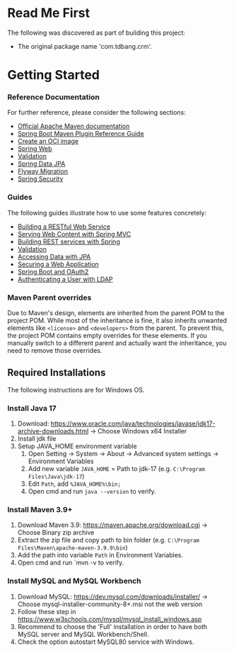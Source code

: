 # Read Me First
The following was discovered as part of building this project:

* The original package name 'com.tdbang.crm'.

# Getting Started

### Reference Documentation
For further reference, please consider the following sections:

* [Official Apache Maven documentation](https://maven.apache.org/guides/index.html)
* [Spring Boot Maven Plugin Reference Guide](https://docs.spring.io/spring-boot/3.5.5/maven-plugin)
* [Create an OCI image](https://docs.spring.io/spring-boot/3.5.5/maven-plugin/build-image.html)
* [Spring Web](https://docs.spring.io/spring-boot/3.5.5/reference/web/servlet.html)
* [Validation](https://docs.spring.io/spring-boot/3.5.5/reference/io/validation.html)
* [Spring Data JPA](https://docs.spring.io/spring-boot/3.5.5/reference/data/sql.html#data.sql.jpa-and-spring-data)
* [Flyway Migration](https://docs.spring.io/spring-boot/3.5.5/how-to/data-initialization.html#howto.data-initialization.migration-tool.flyway)
* [Spring Security](https://docs.spring.io/spring-boot/3.5.5/reference/web/spring-security.html)

### Guides
The following guides illustrate how to use some features concretely:

* [Building a RESTful Web Service](https://spring.io/guides/gs/rest-service/)
* [Serving Web Content with Spring MVC](https://spring.io/guides/gs/serving-web-content/)
* [Building REST services with Spring](https://spring.io/guides/tutorials/rest/)
* [Validation](https://spring.io/guides/gs/validating-form-input/)
* [Accessing Data with JPA](https://spring.io/guides/gs/accessing-data-jpa/)
* [Securing a Web Application](https://spring.io/guides/gs/securing-web/)
* [Spring Boot and OAuth2](https://spring.io/guides/tutorials/spring-boot-oauth2/)
* [Authenticating a User with LDAP](https://spring.io/guides/gs/authenticating-ldap/)

### Maven Parent overrides

Due to Maven's design, elements are inherited from the parent POM to the project POM.
While most of the inheritance is fine, it also inherits unwanted elements like `<license>` and `<developers>` from the parent.
To prevent this, the project POM contains empty overrides for these elements.
If you manually switch to a different parent and actually want the inheritance, you need to remove those overrides.

## Required Installations

The following instructions are for Windows OS.

### Install Java 17

1. Download: https://www.oracle.com/java/technologies/javase/jdk17-archive-downloads.html -> Choose Windows x64
   Installer
2. Install jdk file
3. Setup JAVA_HOME environment variable
    1. Open Setting -> System -> About -> Advanced system settings -> Environment Variables
    2. Add new variable `JAVA_HOME` = Path to jdk-17 (e.g. `C:\Program Files\Java\jdk-17`)
    3. Edit `Path`, add `%JAVA_HOME%\bin;`
    4. Open cmd and run `java --version` to verify.

### Install Maven 3.9+

1. Download Maven 3.9: https://maven.apache.org/download.cgi -> Choose Binary zip archive
2. Extract the zip file and copy path to bin folder (e.g. `C:\Program Files\Maven\apache-maven-3.9.9\bin`)
3. Add the path into variable `Path` in Environment Variables.
4. Open cmd and run `mvn -v to verify.

### Install MySQL and MySQL Workbench

1. Download MySQL: https://dev.mysql.com/downloads/installer/ -> Choose mysql-installer-community-8+.msi not the web
   version
2. Follow these step in https://www.w3schools.com/mysql/mysql_install_windows.asp
3. Recommend to choose the 'Full' installation in order to have both MySQL server and MySQL Workbench/Shell.
4. Check the option autostart MySQL80 service with Windows.
